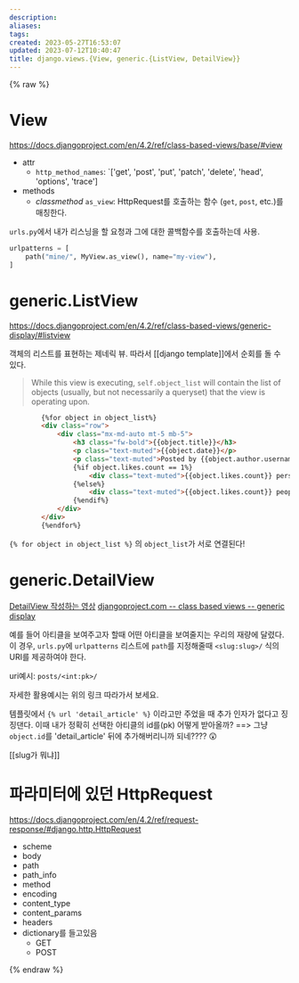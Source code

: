 ```yaml
---
description:
aliases: 
tags: 
created: 2023-05-27T16:53:07
updated: 2023-07-12T10:40:47
title: django.views.{View, generic.{ListView, DetailView}}
---
```



{% raw %}

# View

https://docs.djangoproject.com/en/4.2/ref/class-based-views/base/#view

- attr
	- `http_method_names`: `['get', 'post', 'put', 'patch', 'delete', 'head', 'options', 'trace']
- methods
	- *classmethod* `as_view`: HttpRequest를 호출하는 함수 (`get`, `post`, etc.)를 매칭한다.

`urls.py`에서 내가 리스닝을 할 요청과 그에 대한 콜백함수를 호출하는데 사용. 

```python
urlpatterns = [
    path("mine/", MyView.as_view(), name="my-view"),
]
```

# generic.ListView

https://docs.djangoproject.com/en/4.2/ref/class-based-views/generic-display/#listview

객체의 리스트를 표현하는 제네릭 뷰. 따라서 [[django template]]에서 순회를 돌 수 있다.

> While this view is executing, `self.object_list` will contain the list of objects (usually, but not necessarily a queryset) that the view is operating upon.


```html
        {%for object in object_list%}
        <div class="row">
            <div class="mx-md-auto mt-5 mb-5">
                <h3 class="fw-bold">{{object.title}}</h3>
                <p class="text-muted">{{object.date}}</p>
                <p class="text-muted">Posted by {{object.author.username}}</p>
                {%if object.likes.count == 1%}
                    <div class="text-muted">{{object.likes.count}} person likes this post</div>
                {%else%}
                    <div class="text-muted">{{object.likes.count}} people likes this post</div>
                {%endif%}
            </div>
        </div>
        {%endfor%}
```

`{% for object in object_list %}` 의 `object_list`가 서로 연결된다!

# generic.DetailView

[DetailView 작성하는 영상](https://youtu.be/sMqDJovFO-Y?t=4993)
[djangoproject.com -- class based views -- generic display](https://docs.djangoproject.com/en/4.2/ref/class-based-views/generic-display/)

예를 들어 아티클을 보여주고자 할때 어떤 아티클을 보여줄지는 우리의 재량에 달렸다. 이 경우, `urls.py`에 `urlpatterns` 리스트에 `path`를 지정해줄때 `<slug:slug>/` 식의 URI를 제공하여야 한다. 

uri예시: `posts/<int:pk>/` 

자세한 활용예시는 위의 링크 따라가서 보세요.

템플릿에서 `{% url 'detail_article' %}` 이라고만 주었을 때 추가 인자가 없다고 징징댄다. 이때 내가 정확히 선택한 아티클의 id를(pk) 어떻게 받아올까? ==> 그냥 `object.id`를 'detail_article' 뒤에 추가해버리니까 되네???? 😲



[[slug가 뭐냐]]

# 파라미터에 있던 HttpRequest

https://docs.djangoproject.com/en/4.2/ref/request-response/#django.http.HttpRequest

- scheme
- body
- path
- path_info
- method
- encoding
- content_type
- content_params
- headers
- dictionary를 들고있음
	- GET
	- POST
 
{% endraw %}